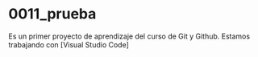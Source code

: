 # 0011_prueba

Es un primer proyecto de aprendizaje del curso de Git y Github.
Estamos trabajando con [Visual Studio Code]

